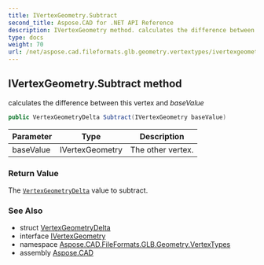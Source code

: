 ```yaml
---
title: IVertexGeometry.Subtract
second_title: Aspose.CAD for .NET API Reference
description: IVertexGeometry method. calculates the difference between this vertex and baseValue
type: docs
weight: 70
url: /net/aspose.cad.fileformats.glb.geometry.vertextypes/ivertexgeometry/subtract/
---
```

## IVertexGeometry.Subtract method

calculates the difference between this vertex and *baseValue*

```csharp
public VertexGeometryDelta Subtract(IVertexGeometry baseValue)
```

| Parameter | Type | Description |
| --- | --- | --- |
| baseValue | IVertexGeometry | The other vertex. |

### Return Value

The [`VertexGeometryDelta`](../../vertexgeometrydelta/) value to subtract.

### See Also

* struct [VertexGeometryDelta](../../vertexgeometrydelta/)
* interface [IVertexGeometry](../)
* namespace [Aspose.CAD.FileFormats.GLB.Geometry.VertexTypes](../../ivertexgeometry/)
* assembly [Aspose.CAD](../../../)


